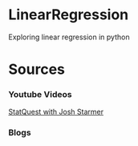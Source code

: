 # LinearRegression
Exploring linear regression in python
# Sources
<h3> Youtube Videos </h3>
<l><a href=" https://youtu.be/7ArmBVF2dCs?si=iS7cqn418D_eM-LX "> StatQuest with Josh Starmer</a></l>
<l></l>
<l></l>
<l></l>
<l></l>
<h3> Blogs</h3>
<l></l>
<l></l>
<l></l>
<l></l>
